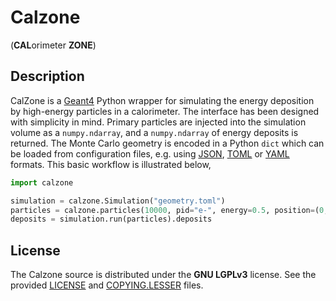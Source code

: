 # Calzone
(**CAL**orimeter **ZONE**)


## Description

CalZone is a [Geant4][Geant4] Python wrapper for simulating the energy
deposition by high-energy particles in a calorimeter. The interface has been
designed with simplicity in mind. Primary particles are injected into the
simulation volume as a `numpy.ndarray`, and a `numpy.ndarray` of energy deposits
is returned. The Monte Carlo geometry is encoded in a Python `dict` which can be
loaded from configuration files, e.g. using [JSON][JSON], [TOML][TOML] or
[YAML][YAML] formats. This basic workflow is illustrated below,

```python
import calzone

simulation = calzone.Simulation("geometry.toml")
particles = calzone.particles(10000, pid="e-", energy=0.5, position=(0,0,1))
deposits = simulation.run(particles).deposits
```


## License
The Calzone source is distributed under the **GNU LGPLv3** license. See the
provided [LICENSE](LICENSE) and [COPYING.LESSER](COPYING.LESSER) files.


[JSON]: https://www.json.org/json-en.html
[Geant4]: https://geant4.web.cern.ch/docs/
[TOML]: https://toml.io/en/
[YAML]: https://yaml.org/
